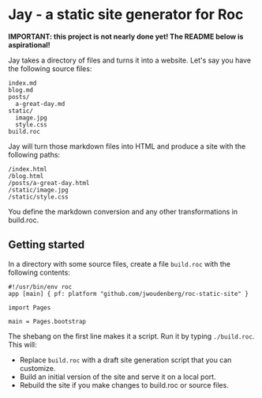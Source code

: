 # Jay - a static site generator for Roc

**IMPORTANT: this project is not nearly done yet! The README below is aspirational!**

Jay takes a directory of files and turns it into a website.
Let's say you have the following source files:

```
index.md
blog.md
posts/
  a-great-day.md
static/
  image.jpg
  style.css
build.roc
```

Jay will turn those markdown files into HTML and produce a site with the following paths:

```
/index.html
/blog.html
/posts/a-great-day.html
/static/image.jpg
/static/style.css
```

You define the markdown conversion and any other transformations in build.roc.

## Getting started

In a directory with some source files, create a file `build.roc` with the following contents:

```roc
#!/usr/bin/env roc
app [main] { pf: platform "github.com/jwoudenberg/roc-static-site" }

import Pages

main = Pages.bootstrap
```

The shebang on the first line makes it a script. Run it by typing `./build.roc`. This will:

- Replace `build.roc` with a draft site generation script that you can customize.
- Build an initial version of the site and serve it on a local port.
- Rebuild the site if you make changes to build.roc or source files.
